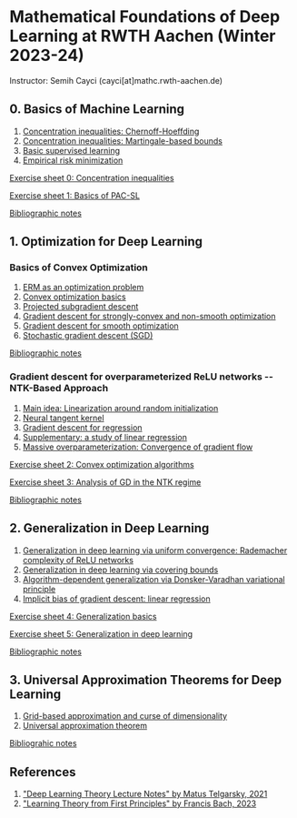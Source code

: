 # Mathematical Foundations of Deep Learning at RWTH Aachen (Winter 2023-24)

Instructor: Semih Cayci (cayci[at]mathc.rwth-aachen.de)

## 0. Basics of Machine Learning

1. [Concentration inequalities: Chernoff-Hoeffding](https://github.com/semihcayci/deeplearningtheory/blob/17170abf7c283274caf01e2abf2629e0b55d2c1a/2_Concentration%20Inequalities%20for%20Machine%20Learning/1_ChernoffHoeffding.pdf)
2. [Concentration inequalities: Martingale-based bounds](https://github.com/semihcayci/deeplearningtheory/blob/17170abf7c283274caf01e2abf2629e0b55d2c1a/2_Concentration%20Inequalities%20for%20Machine%20Learning/2_Azuma-McDiarmid.pdf)
3. [Basic supervised learning](https://github.com/semihcayci/deeplearningtheory/blob/17170abf7c283274caf01e2abf2629e0b55d2c1a/3_Basics%20of%20(Supervised)%20Learning%20Theory/1_Basic%20Supervised%20Learning.pdf)
4. [Empirical risk minimization](https://github.com/semihcayci/deeplearningtheory/blob/17170abf7c283274caf01e2abf2629e0b55d2c1a/3_Basics%20of%20(Supervised)%20Learning%20Theory/2_ERM.pdf)

[Exercise sheet 0: Concentration inequalities](https://github.com/semihcayci/deeplearningtheory/blob/17170abf7c283274caf01e2abf2629e0b55d2c1a/voluntary-exercise-sheet0.pdf)

[Exercise sheet 1: Basics of PAC-SL](https://github.com/semihcayci/deeplearningtheory/blob/17170abf7c283274caf01e2abf2629e0b55d2c1a/Assignment1.pdf)

[Bibliographic notes](https://github.com/semihcayci/deeplearningtheory/blob/a322fb0e36ebd7ae4caecd1bcfb24f7b6dedd3cb/2_Concentration%20Inequalities%20for%20Machine%20Learning/3_Supplementary%20References.html)

## 1. Optimization for Deep Learning

### Basics of Convex Optimization
1. [ERM as an optimization problem](https://github.com/semihcayci/deeplearningtheory/blob/f99b7bc29671d3ea0fc0ebe3e67906e17e9f41eb/4_Optimization%20for%20Deep%20Learning/1_ERM%20as%20Optimization.pdf)
2. [Convex optimization basics](https://github.com/semihcayci/deeplearningtheory/blob/f99b7bc29671d3ea0fc0ebe3e67906e17e9f41eb/4_Optimization%20for%20Deep%20Learning/2_Convex%20Optimization%20Basics.pdf)
3. [Projected subgradient descent](https://github.com/semihcayci/deeplearningtheory/blob/f99b7bc29671d3ea0fc0ebe3e67906e17e9f41eb/4_Optimization%20for%20Deep%20Learning/3_Projected%20Subgradient%20Descent.pdf)
4. [Gradient descent for strongly-convex and non-smooth optimization](https://github.com/semihcayci/deeplearningtheory/blob/f99b7bc29671d3ea0fc0ebe3e67906e17e9f41eb/4_Optimization%20for%20Deep%20Learning/4_Gradient%20Descent%20for%20Strongly___vex%20Nonsmooth%20Optimization.pdf)
5. [Gradient descent for smooth optimization](https://github.com/semihcayci/deeplearningtheory/blob/f99b7bc29671d3ea0fc0ebe3e67906e17e9f41eb/4_Optimization%20for%20Deep%20Learning/5_Gradient%20Descent%20for%20Smooth%20a___trongly%20Convex%20Functions%202.pdf)
6. [Stochastic gradient descent (SGD)](https://github.com/semihcayci/deeplearningtheory/blob/f99b7bc29671d3ea0fc0ebe3e67906e17e9f41eb/4_Optimization%20for%20Deep%20Learning/6_SGD%204.pdf)

[Bibliographic notes](https://github.com/semihcayci/deeplearningtheory/blob/a322fb0e36ebd7ae4caecd1bcfb24f7b6dedd3cb/3_Basics%20of%20(Supervised)%20Learning%20Theory/3_Supplementary%20References.html)

### Gradient descent for overparameterized ReLU networks -- NTK-Based Approach
1. [Main idea: Linearization around random initialization](https://github.com/semihcayci/deeplearningtheory/blob/f99b7bc29671d3ea0fc0ebe3e67906e17e9f41eb/4_Optimization%20for%20Deep%20Learning/7_Optimization%20in%20Neural%20Tangent%20Kernel%20Regime/1.%20Linearization.pdf)
2. [Neural tangent kernel](https://github.com/semihcayci/deeplearningtheory/blob/f99b7bc29671d3ea0fc0ebe3e67906e17e9f41eb/4_Optimization%20for%20Deep%20Learning/7_Optimization%20in%20Neural%20Tangent%20Kernel%20Regime/2.%20Neural%20Tangent%20Kernel%20-%20Slides.pdf)
3. [Gradient descent for regression](https://github.com/semihcayci/deeplearningtheory/blob/f99b7bc29671d3ea0fc0ebe3e67906e17e9f41eb/4_Optimization%20for%20Deep%20Learning/7_Optimization%20in%20Neural%20Tangent%20Kernel%20Regime/3a.%20Gradient%20Descent%20-%20Regression.pdf)
4. [Supplementary: a study of linear regression](https://github.com/semihcayci/deeplearningtheory/blob/f99b7bc29671d3ea0fc0ebe3e67906e17e9f41eb/4_Optimization%20for%20Deep%20Learning/7_Optimization%20in%20Neural%20Tangent%20Kernel%20Regime/3b.%20Gradient%20Descent%20for%20Linear%20Regression%20-%20Slides.pdf)
5. [Massive overparameterization: Convergence of gradient flow](https://github.com/semihcayci/deeplearningtheory/blob/f99b7bc29671d3ea0fc0ebe3e67906e17e9f41eb/4_Optimization%20for%20Deep%20Learning/7_Optimization%20in%20Neural%20Tangent%20Kernel%20Regime/4.%20Gradient%20Flow%20under%20Overparameterization.pdf)

[Exercise sheet 2: Convex optimization algorithms](https://github.com/semihcayci/deeplearningtheory/blob/f99b7bc29671d3ea0fc0ebe3e67906e17e9f41eb/Assignment2.pdf)

[Exercise sheet 3: Analysis of GD in the NTK regime](https://github.com/semihcayci/deeplearningtheory/blob/c42abce4a47a1e0e73e7d04022b69f230416c17c/Assignment3.pdf)

[Bibliographic notes](https://github.com/semihcayci/deeplearningtheory/blob/a322fb0e36ebd7ae4caecd1bcfb24f7b6dedd3cb/4_Optimization%20for%20Deep%20Learning/8_References.html)

## 2. Generalization in Deep Learning
1. [Generalization in deep learning via uniform convergence: Rademacher complexity of ReLU networks](https://github.com/semihcayci/deeplearningtheory/blob/4bbdf0249d490eff1045cceb1e8450b120279c64/5_Generalization%20Bounds%20for%20Deep%20Learning/1_Generalization%20Bounds%20-%20Rademacher.pdf)
2. [Generalization in deep learning via covering bounds](https://github.com/semihcayci/deeplearningtheory/blob/4bbdf0249d490eff1045cceb1e8450b120279c64/5_Generalization%20Bounds%20for%20Deep%20Learning/2_Covering%20Bounds.pdf)
3. [Algorithm-dependent generalization via Donsker-Varadhan variational principle](https://github.com/semihcayci/deeplearningtheory/blob/4bbdf0249d490eff1045cceb1e8450b120279c64/5_Generalization%20Bounds%20for%20Deep%20Learning/3_Algorithm-Dependent%20Generalization%204.pdf)
4. [Implicit bias of gradient descent: linear regression](https://github.com/semihcayci/deeplearningtheory/blob/4bbdf0249d490eff1045cceb1e8450b120279c64/5_Generalization%20Bounds%20for%20Deep%20Learning/4_Implicit%20Bias.pdf)

[Exercise sheet 4: Generalization basics](https://github.com/semihcayci/deeplearningtheory/blob/4bbdf0249d490eff1045cceb1e8450b120279c64/Assignment4.pdf)

[Exercise sheet 5: Generalization in deep learning](https://github.com/semihcayci/deeplearningtheory/blob/4bbdf0249d490eff1045cceb1e8450b120279c64/Assignment5.pdf)

[Bibliographic notes](https://github.com/semihcayci/deeplearningtheory/blob/a322fb0e36ebd7ae4caecd1bcfb24f7b6dedd3cb/5_Generalization%20Bounds%20for%20Deep%20Learning/5_References.html)

## 3. Universal Approximation Theorems for Deep Learning

1. [Grid-based approximation and curse of dimensionality](https://github.com/semihcayci/deeplearningtheory/blob/736556737f894995943f9d3fb6fc9576a983ff8b/6_Approximation%20Bounds%20for%20Neural%20Networks/1_Grid-Based%20Approximation.pdf)
2. [Universal approximation theorem](https://github.com/semihcayci/deeplearningtheory/blob/736556737f894995943f9d3fb6fc9576a983ff8b/6_Approximation%20Bounds%20for%20Neural%20Networks/2_Universal%20Approximation.pdf)

[Bibliograhic notes](https://github.com/semihcayci/deeplearningtheory/blob/a322fb0e36ebd7ae4caecd1bcfb24f7b6dedd3cb/6_Approximation%20Bounds%20for%20Neural%20Networks/3_References.html)

## References
1. ["Deep Learning Theory Lecture Notes" by Matus Telgarsky, 2021](https://mjt.cs.illinois.edu/courses/dlt-f22/)
2. ["Learning Theory from First Principles" by Francis Bach, 2023](https://www.di.ens.fr/~fbach/ltfp_book.pdf)
